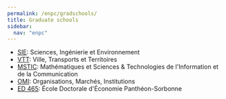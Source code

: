 ```yaml
---
permalink: /enpc/gradschools/
title: Graduate schools
sidebar:
  nav: "enpc"
---
```


- [SIE](https://www.univ-paris-est.fr/ecoles-doctorales/ecole-doctorale-sciences-ingenierie-et-environnement-sie/accueil/): Sciences, Ingénierie et Environnement
- [VTT](https://www.paris-est-sup.fr/ecoles-doctorales/ecole-doctorale-ville-transports-et-territoires-vtt/accueil/): Ville, Transports et Territoires
- [MSTIC](https://www.univ-paris-est.fr/ecoles-doctorales/ecole-doctorale-mathematiques-et-stic-mstic/l-ed-mstic/): Mathématiques et Sciences & Technologies de l'Information et de la Communication
- [OMI](https://www.univ-paris-est.fr/ecoles-doctorales/ecole-doctorale-organisations-marches-institutions-omi/accueil/): Organisations, Marchés, Institutions
- [ED 465](https://www.pantheonsorbonne.fr/ecoles-doctorales/economie-ed-465/): École Doctorale d'Économie Panthéon-Sorbonne
